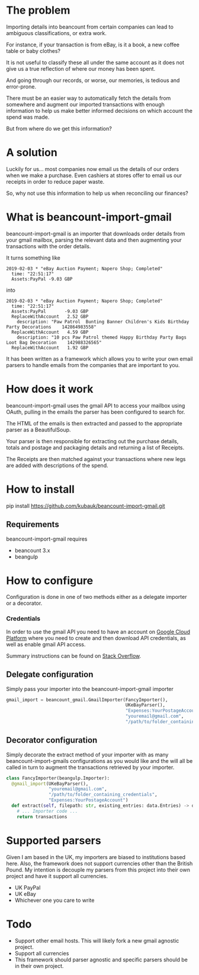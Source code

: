 # The problem
Importing details into beancount from certain companies can lead to ambiguous classifications, or extra work. 

For instance, if your transaction is from eBay, is it a book, a new coffee table or baby clothes?

It is not useful to classify these all under the same account as it does not give us a true reflection of where our 
money has been spent.

And going through our records, or worse, our memories, is tedious and error-prone.

There must be an easier way to automatically fetch the details from somewhere and augment our imported transactions with
enough information to help us make better informed decisions on which account the spend was made. 

But from where do we get this information?

# A solution
Luckily for us... most companies now email us the details of our orders when we make a purchase. Even cashiers at stores
offer to email us our receipts in order to reduce paper waste. 

So, why not use this information to help us when reconciling our finances?

# What is beancount-import-gmail
beancount-import-gmail is an importer that downloads order details from your gmail mailbox, parsing the relevant data 
and then augmenting your transactions with the order details.

It turns something like

~~~beancount
2019-02-03 * "eBay Auction Payment; Napero Shop; Completed"
  time: "22:51:17"
  Assets:PayPal -9.03 GBP
~~~

into 

~~~beancount
2019-02-03 * "eBay Auction Payment; Napero Shop; Completed"
  time: "22:51:17"
  Assets:PayPal       -9.03 GBP
  ReplaceWithAccount   2.52 GBP
    description: "Paw Patrol  Bunting Banner Children's Kids Birthday Party Decorations    142864983558"
  ReplaceWithAccount   4.59 GBP
    description: "10 pcs Paw Patrol themed Happy Birthday Party Bags Loot Bag Decoration    142988326565"
  ReplaceWithAccount   1.92 GBP
~~~

It has been written as a framework which allows you to write your own email parsers to handle emails from the companies 
that are important to you.

# How does it work
beancount-import-gmail uses the gmail API to access your mailbox using OAuth, pulling in the emails the parser has been
configured to search for.

The HTML of the emails is then extracted and passed to the appropriate parser as a BeautifulSoup. 

Your parser is then responsible for extracting out the purchase details, totals and postage and packaging details and 
returning a list of Receipts. 

The Receipts are then matched against your transactions where new legs are added with descriptions of the spend.


# How to install
pip install https://github.com/kubauk/beancount-import-gmail.git

## Requirements
beancount-import-gmail requires 
- beancount 3.x
- beangulp

# How to configure
Configuration is done in one of two methods either as a delegate importer or a decorator.

### Credentials
In order to use the gmail API you need to have an account on [Google Cloud Platform](https://console.cloud.google.com/)
where you need to create and then download API credentials, as well as enable gmail API access.

Summary instructions can be found on [Stack Overflow](https://stackoverflow.com/questions/58026765/how-to-download-credentials-json-in-gmail-api-enable-java).

## Delegate configuration
Simply pass your importer into the beancount-import-gmail importer

```python
gmail_import = beancount_gmail.GmailImporter(FancyImporter(), 
                                             UKeBayParser(), 
                                             "Expenses:YourPostageAccount",
                                             "youremail@gmail.com",
                                             "/path/to/folder_containing_credentials")
```

## Decorator configuration
Simply decorate the extract method of your importer with as many beancount-import-gmails configurations as you would 
like and the will all be called in turn to augment the transactions retrieved by your importer.

```python
class FancyImporter(beangulp.Importer):
  @gmail_import(UKeBayParser(), 
                "youremail@gmail.com", 
                "/path/to/folder_containing_credentials", 
                "Expenses:YourPostageAccount")
  def extract(self, filepath: str, existing_entries: data.Entries) -> data.Entries:
    # ... Importer code ...
    return transactions
```

# Supported parsers
Given I am based in the UK, my importers are biased to institutions based here. Also, the framework does not support 
currencies other than the British Pound. My intention is decouple my parsers from this project into their own project 
and have it support all currencies.
- UK PayPal 
- UK eBay
- Whichever one you care to write

# Todo
- Support other email hosts. This will likely fork a new gmail agnostic project.
- Support all currencies
- This framework should parser agnostic and specific parsers should be in their own project.


